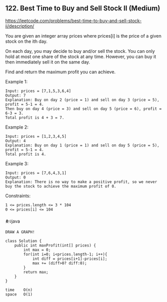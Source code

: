 ## 122. Best Time to Buy and Sell Stock II (Medium)
https://leetcode.com/problems/best-time-to-buy-and-sell-stock-ii/description/

You are given an integer array prices where prices[i] is the price of a given stock on the ith day.

On each day, you may decide to buy and/or sell the stock. You can only hold at most one share of the stock at any time. However, you can buy it then immediately sell it on the same day.

Find and return the maximum profit you can achieve.

 

Example 1:
    
    Input: prices = [7,1,5,3,6,4]
    Output: 7
    Explanation: Buy on day 2 (price = 1) and sell on day 3 (price = 5), profit = 5-1 = 4.
    Then buy on day 4 (price = 3) and sell on day 5 (price = 6), profit = 6-3 = 3.
    Total profit is 4 + 3 = 7.
Example 2:

    Input: prices = [1,2,3,4,5]
    Output: 4
    Explanation: Buy on day 1 (price = 1) and sell on day 5 (price = 5), profit = 5-1 = 4.
    Total profit is 4.
Example 3:

    Input: prices = [7,6,4,3,1]
    Output: 0
    Explanation: There is no way to make a positive profit, so we never buy the stock to achieve the maximum profit of 0.
     

Constraints:

    1 <= prices.length <= 3 * 104
    0 <= prices[i] <= 104
      
  ⛹️‍♀️java

    DRAW A GRAPH!
    
    class Solution {
        public int maxProfit(int[] prices) {
            int max = 0;
            for(int i=0; i<prices.length-1; i++){
                int diff = prices[i+1]-prices[i];
                max += (diff>0? diff:0);
            }
            return max;
        }
    }

    time    O(n)
    space   O(1) 
     
